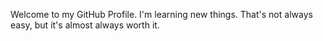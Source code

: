 Welcome to my GitHub Profile. I'm learning new things. That's not always easy, but it's almost always worth it. 

